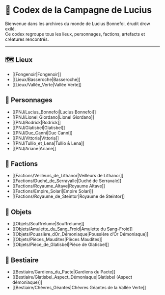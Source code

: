 # 📜 Codex de la Campagne de Lucius

Bienvenue dans les archives du monde de Lucius Bonnefoi, érudit drow exilé.  
Ce codex regroupe tous les lieux, personnages, factions, artefacts et créatures rencontrés.

---

## 🗺️ **Lieux**
- [[Fongenoir|Fongenoir]]
- [[Lieux/Basseroche|Basseroche]]
- [[Lieux/Vallée_Verte|Vallée Verte]]

## 👥 **Personnages**
- [[PNJ/Lucius_Bonnefoi|Lucius Bonnefoi]]
- [[PNJ/Lionel_Giordano|Lionel Giordano]]
- [[PNJ/Rodrick|Rodrick]]
- [[PNJ/Glatisbel|Glatisbel]]
- [[PNJ/Duc_Canni|Duc Canni]]
- [[PNJ/Vittoria|Vittoria]]
- [[PNJ/Tullio_et_Lena|Tullio & Lena]]
- [[PNJ/Ariane|Ariane]]

## 🏰 **Factions**
- [[Factions/Veilleurs_de_Lithanor|Veilleurs de Lithanor]]
- [[Factions/Duché_de_Serravalle|Duché de Serravale]]
- [[Factions/Royaume_Altave|Royaume Altave]]
- [[Factions/Empire_Solari|Empire Solari]]
- [[Factions/Royaume_de_Steintor|Royaume de Steintor]]

## 🔮 **Objets**
- [[Objets/Souffrelume|Souffrelume]]
- [[Objets/Amulette_du_Sang_Froid|Amulette du Sang-Froid]]
- [[Objets/Poussière_dOr_Démoniaque|Poussière d’Or Démoniaque]]
- [[Objets/Pièces_Maudites|Pièces Maudites]]
- [[Objets/Pièce_de_Glatisbel|Pièce de Glatisbel]]

## 🐐 **Bestiaire**
- [[Bestiaire/Gardiens_du_Pacte|Gardiens du Pacte]]
- [[Bestiaire/Glatisbel_Aspect_Démoniaque|Glatisbel (Aspect démoniaque)]]
- [[Bestiaire/Chèvres_Géantes|Chèvres Géantes de la Vallée Verte]]
